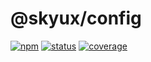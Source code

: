# @skyux/config

[![npm](https://img.shields.io/npm/v/@skyux/config.svg)](https://www.npmjs.com/package/@skyux/config)
[![status](https://travis-ci.org/blackbaud/skyux-config.svg?branch=master)](https://travis-ci.org/blackbaud/skyux-config)
[![coverage](https://codecov.io/gh/blackbaud/skyux-config/branch/master/graphs/badge.svg?branch=master)](https://codecov.io/gh/blackbaud/skyux-config/branch/master)
